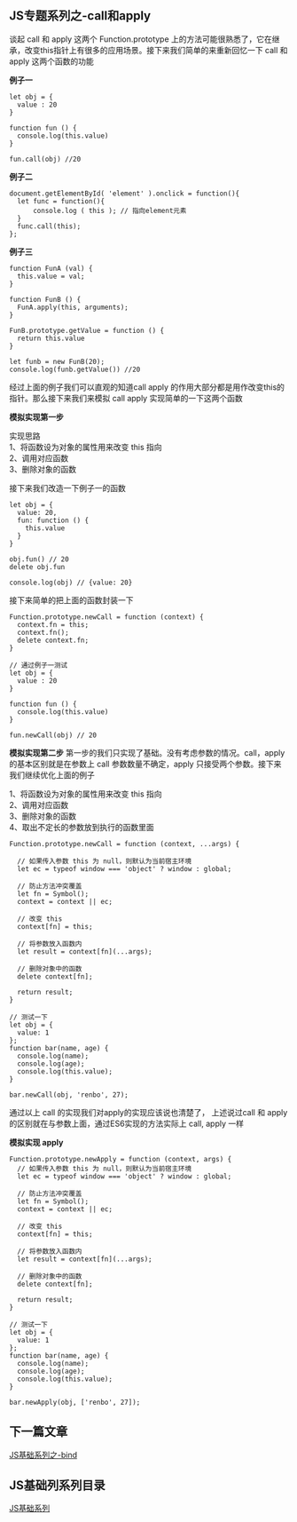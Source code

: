 ## JS专题系列之-call和apply

谈起 call 和 apply 这两个 Function.prototype 上的方法可能很熟悉了，它在继承，改变this指针上有很多的应用场景。接下来我们简单的来重新回忆一下 call 和 apply 这两个函数的功能 <br/>

**例子一**

```
let obj = {
  value : 20
}

function fun () {
  console.log(this.value)
}

fun.call(obj) //20

```

**例子二**

```
document.getElementById( 'element' ).onclick = function(){
  let func = function(){ 
      console.log ( this ); // 指向element元素
  } 
  func.call(this);
}; 
```


**例子三**

```
function FunA (val) {
  this.value = val;
}

function FunB () {
  FunA.apply(this, arguments);
}

FunB.prototype.getValue = function () {
  return this.value
}

let funb = new FunB(20);
console.log(funb.getValue()) //20
```
经过上面的例子我们可以直观的知道call apply 的作用大部分都是用作改变this的指针。那么接下来我们来模拟 call apply 实现简单的一下这两个函数<br/>

**模拟实现第一步**<br/>

实现思路<br/>
1、将函数设为对象的属性用来改变 this 指向<br/>
2、调用对应函数<br/>
3、删除对象的函数<br/>

接下来我们改造一下例子一的函数<br/>
```
let obj = {
  value: 20,
  fun: function () {
    this.value
  }
}

obj.fun() // 20
delete obj.fun

console.log(obj) // {value: 20}
```

接下来简单的把上面的函数封装一下<br/>
```
Function.prototype.newCall = function (context) {
  context.fn = this;
  context.fn();
  delete context.fn;
}

// 通过例子一测试
let obj = {
  value : 20
}

function fun () {
  console.log(this.value)
}

fun.newCall(obj) // 20
```

**模拟实现第二步**
第一步的我们只实现了基础。没有考虑参数的情况。call，apply 的基本区别就是在参数上 call 参数数量不确定，apply 只接受两个参数。接下来我们继续优化上面的例子

1、将函数设为对象的属性用来改变 this 指向<br/>
2、调用对应函数<br/>
3、删除对象的函数<br/>
4、取出不定长的参数放到执行的函数里面<br/>

```
Function.prototype.newCall = function (context, ...args) {

  // 如果传入参数 this 为 null，则默认为当前宿主环境
  let ec = typeof window === 'object' ? window : global;

  // 防止方法冲突覆盖
  let fn = Symbol();
  context = context || ec;

  // 改变 this
  context[fn] = this;

  // 将参数放入函数内
  let result = context[fn](...args);

  // 删除对象中的函数
  delete context[fn];

  return result;
}

// 测试一下
let obj = {
  value: 1
};
function bar(name, age) {
  console.log(name);
  console.log(age);
  console.log(this.value);
}

bar.newCall(obj, 'renbo', 27); 
```

通过以上 call 的实现我们对apply的实现应该说也清楚了， 上述说过call 和 apply 的区别就在与参数上面，通过ES6实现的方法实际上 call, apply 一样<br/>

**模拟实现 apply**
```
Function.prototype.newApply = function (context, args) {
  // 如果传入参数 this 为 null，则默认为当前宿主环境
  let ec = typeof window === 'object' ? window : global;

  // 防止方法冲突覆盖
  let fn = Symbol();
  context = context || ec;

  // 改变 this
  context[fn] = this;

  // 将参数放入函数内
  let result = context[fn](...args);

  // 删除对象中的函数
  delete context[fn];

  return result;
}

// 测试一下
let obj = {
  value: 1
};
function bar(name, age) {
  console.log(name);
  console.log(age);
  console.log(this.value);
}

bar.newApply(obj, ['renbo', 27]); 
```


## 下一篇文章
<a href='https://github.com/MarsPen/-notes-summary/blob/master/javascript/bind.md'>JS基础系列之-bind</a>

## JS基础列系列目录
<a href='https://github.com/MarsPen/-notes-summary/blob/master/javascript/index.md'>JS基础系列</a>























